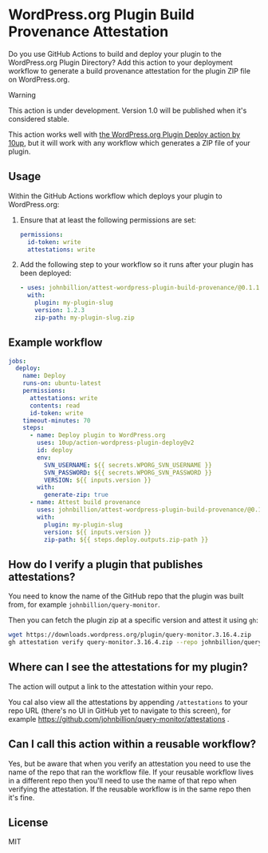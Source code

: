# WordPress.org Plugin Build Provenance Attestation

Do you use GitHub Actions to build and deploy your plugin to the WordPress.org Plugin Directory? Add this action to your deployment workflow to generate a build provenance attestation for the plugin ZIP file on WordPress.org.

> [!WARNING]
> This action is under development. Version 1.0 will be published when it's considered stable.

This action works well with [the WordPress.org Plugin Deploy action by 10up](https://github.com/10up/action-wordpress-plugin-deploy), but it will work with any workflow which generates a ZIP file of your plugin.

## Usage

Within the GitHub Actions workflow which deploys your plugin to WordPress.org:

1. Ensure that at least the following permissions are set:

   ```yaml
   permissions:
     id-token: write
     attestations: write
   ```

2. Add the following step to your workflow so it runs after your plugin has been deployed:

   ```yaml
   - uses: johnbillion/attest-wordpress-plugin-build-provenance/@0.1.1
     with:
       plugin: my-plugin-slug
       version: 1.2.3
       zip-path: my-plugin-slug.zip
   ```

## Example workflow

```yaml
jobs:
  deploy:
    name: Deploy
    runs-on: ubuntu-latest
    permissions:
      attestations: write
      contents: read
      id-token: write
    timeout-minutes: 70
    steps:
      - name: Deploy plugin to WordPress.org
        uses: 10up/action-wordpress-plugin-deploy@v2
        id: deploy
        env:
          SVN_USERNAME: ${{ secrets.WPORG_SVN_USERNAME }}
          SVN_PASSWORD: ${{ secrets.WPORG_SVN_PASSWORD }}
          VERSION: ${{ inputs.version }}
        with:
          generate-zip: true
      - name: Attest build provenance
        uses: johnbillion/attest-wordpress-plugin-build-provenance/@0.1.1
        with:
          plugin: my-plugin-slug
          version: ${{ inputs.version }}
          zip-path: ${{ steps.deploy.outputs.zip-path }}
```

## How do I verify a plugin that publishes attestations?

You need to know the name of the GitHub repo that the plugin was built from, for example `johnbillion/query-monitor`.

Then you can fetch the plugin zip at a specific version and attest it using `gh`:

```sh
wget https://downloads.wordpress.org/plugin/query-monitor.3.16.4.zip
gh attestation verify query-monitor.3.16.4.zip --repo johnbillion/query-monitor
```

## Where can I see the attestations for my plugin?

The action will output a link to the attestation within your repo.

You cal also view all the attestations by appending `/attestations` to your repo URL (there's no UI in GitHub yet to navigate to this screen), for example https://github.com/johnbillion/query-monitor/attestations .

## Can I call this action within a reusable workflow?

Yes, but be aware that when you verify an attestation you need to use the name of the repo that ran the workflow file. If your reusable workflow lives in a different repo then you'll need to use the name of that repo when verifying the attestation. If the reusable workflow is in the same repo then it's fine.

## License

MIT
